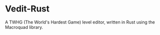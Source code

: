 # Vedit-Rust
A TWHG (The World's Hardest Game) level editor, written in Rust using the Macroquad library.
